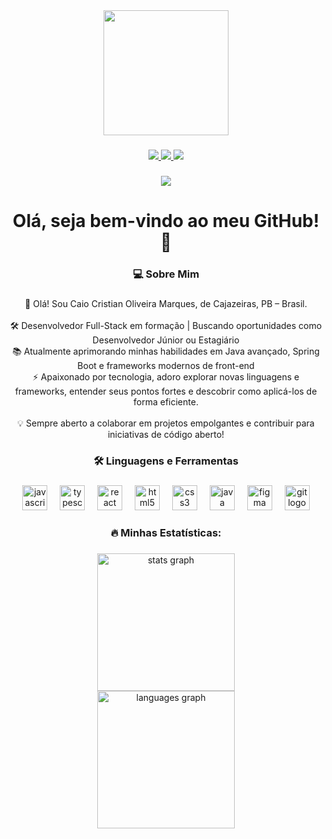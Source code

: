 <div align="center">
  <img height="200" src="https://avatars.githubusercontent.com/u/159868781?v=4" />
</div>

###

<div align="center">
  <a href="https://www.linkedin.com/in/caio-cristian/" target="_blank">
    <img src="https://img.shields.io/badge/LinkedIn-0077B5?style=for-the-badge&logo=linkedin&logoColor=white" />
  </a>
  <a href="mailto:caiocristianoliveiramarques@gmail.com" target="_blank">
    <img src="https://img.shields.io/badge/Gmail-D14836?style=for-the-badge&logo=gmail&logoColor=white" />
  </a>
  <a href="https://www.instagram.com/caiocristian7/" target="_blank">
    <img src="https://img.shields.io/badge/Instagram-E4405F?style=for-the-badge&logo=instagram&logoColor=white" />
  </a>
</div>

###

<div align="center">
  <img src="https://visitor-badge.laobi.icu/badge?page_id=Caio-Cristian.Caio-Cristian&right_color=darkgray" />
</div>

###

<h1 align="center">Olá, seja bem-vindo ao meu GitHub! 🚀</h1>

###

<h3 align="center">💻 Sobre Mim</h3>

###

<p align="center">👋 Olá! Sou Caio Cristian Oliveira Marques, de Cajazeiras, PB – Brasil.<br><br>🛠️ Desenvolvedor Full-Stack em formação | Buscando oportunidades como Desenvolvedor Júnior ou Estagiário<br>📚 Atualmente aprimorando minhas habilidades em Java avançado, Spring Boot e frameworks modernos de front-end<br>⚡ Apaixonado por tecnologia, adoro explorar novas linguagens e frameworks, entender seus pontos fortes e descobrir como aplicá-los de forma eficiente.<br><br>💡 Sempre aberto a colaborar em projetos empolgantes e contribuir para iniciativas de código aberto!</p>

###

<h3 align="center">🛠 Linguagens e Ferramentas</h3>

###

<div align="center">
  <img src="https://cdn.jsdelivr.net/gh/devicons/devicon/icons/javascript/javascript-original.svg" height="40" alt="javascript logo"  />
  <img width="12" />
  <img src="https://cdn.jsdelivr.net/gh/devicons/devicon/icons/typescript/typescript-original.svg" height="40" alt="typescript logo"  />
  <img width="12" />
  <img src="https://cdn.jsdelivr.net/gh/devicons/devicon/icons/react/react-original.svg" height="40" alt="react logo"  />
  <img width="12" />
  <img src="https://cdn.jsdelivr.net/gh/devicons/devicon/icons/html5/html5-original.svg" height="40" alt="html5 logo"  />
  <img width="12" />
  <img src="https://cdn.jsdelivr.net/gh/devicons/devicon/icons/css3/css3-original.svg" height="40" alt="css3 logo"  />
  <img width="12" />
  <img src="https://cdn.jsdelivr.net/gh/devicons/devicon/icons/java/java-original.svg" height="40" alt="java logo"  />
  <img width="12" />
  <img src="https://cdn.jsdelivr.net/gh/devicons/devicon/icons/figma/figma-original.svg" height="40" alt="figma logo"  />
  <img width="12" />
  <img src="https://cdn.jsdelivr.net/gh/devicons/devicon/icons/git/git-original.svg" height="40" alt="git logo"  />
</div>

###

<h3 align="center">🔥 Minhas Estatísticas:</h3>

###

<div align="center">
  <img src="https://github-readme-stats.vercel.app/api?username=Caio-Cristian&hide_title=true&hide_rank=true&show_icons=true&include_all_commits=true&count_private=true&disable_animations=false&theme=dark&locale=pt-br&hide_border=false&order=1" height="220" alt="stats graph" /> <br>
  <img src="https://github-readme-stats.vercel.app/api/top-langs?username=Caio-Cristian&locale=pt-br&hide_title=true&layout=compact&card_width=320&langs_count=10&theme=dark&hide_border=false&order=2" height="220" alt="languages graph"  />
</div>

###
